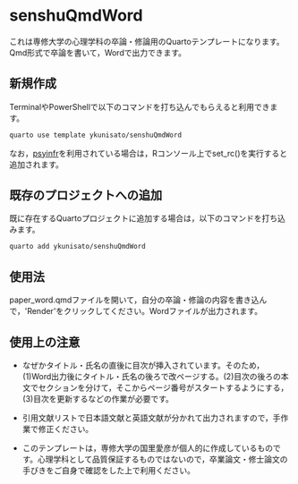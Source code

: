 # senshuQmdWord

これは専修大学の心理学科の卒論・修論用のQuartoテンプレートになります。Qmd形式で卒論を書いて，Wordで出力できます。

## 新規作成

TerminalやPowerShellで以下のコマンドを打ち込んでもらえると利用できます。

```bash
quarto use template ykunisato/senshuQmdWord
```

なお，[psyinfr](https://github.com/ykunisato/psyinfr)を利用されている場合は，Rコンソール上でset_rc()を実行すると追加されます。

## 既存のプロジェクトへの追加

既に存在するQuartoプロジェクトに追加する場合は，以下のコマンドを打ち込みます。

```bash
quarto add ykunisato/senshuQmdWord
```

## 使用法

paper_word.qmdファイルを開いて，自分の卒論・修論の内容を書き込んで，'Render'をクリックしてください。Wordファイルが出力されます。

## 使用上の注意

- なぜかタイトル・氏名の直後に目次が挿入されています。そのため，(1)Word出力後にタイトル・氏名の後ろで改ページする。(2)目次の後ろの本文でセクションを分けて，そこからページ番号がスタートするようにする，(3)目次を更新するなどの作業が必要です。

- 引用文献リストで日本語文献と英語文献が分かれて出力されますので，手作業で修正ください。

- このテンプレートは，専修大学の国里愛彦が個人的に作成しているものです。心理学科として品質保証するものではないので，卒業論文・修士論文の手びきをご自身で確認をした上で利用ください。



